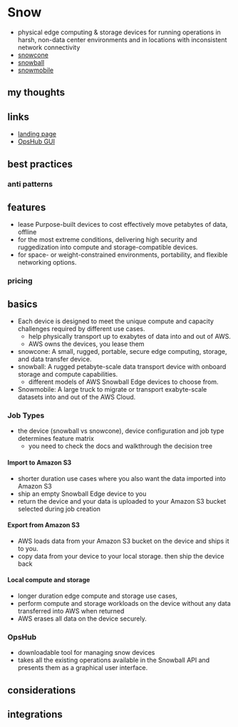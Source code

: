 # Snow

- physical edge computing & storage devices for running operations in harsh, non-data center environments and in locations with inconsistent network connectivity
- [snowcone](./snow-snowcone.md)
- [snowball](./snow-snowball.md)
- [snowmobile](./snow-snowmobile.md)

## my thoughts

## links

- [landing page](https://aws.amazon.com/snow/?did=ap_card&trk=ap_card)
- [OpsHub GUI](https://docs.aws.amazon.com/snowball/latest/developer-guide/aws-opshub.html)

## best practices

### anti patterns

## features

- lease Purpose-built devices to cost effectively move petabytes of data, offline
- for the most extreme conditions, delivering high security and ruggedization into compute and storage-compatible devices.
- for space- or weight-constrained environments, portability, and flexible networking options.

### pricing

## basics

- Each device is designed to meet the unique compute and capacity challenges required by different use cases.
  - help physically transport up to exabytes of data into and out of AWS.
  - AWS owns the devices, you lease them
- snowcone: A small, rugged, portable, secure edge computing, storage, and data transfer device.
- snowball: A rugged petabyte-scale data transport device with onboard storage and compute capabilities.
  - different models of AWS Snowball Edge devices to choose from.
- Snowmobile: A large truck to migrate or transport exabyte-scale datasets into and out of the AWS Cloud.

### Job Types

- the device (snowball vs snowcone), device configuration and job type determines feature matrix
  - you need to check the docs and walkthrough the decision tree

#### Import to Amazon S3

- shorter duration use cases where you also want the data imported into Amazon S3
- ship an empty Snowball Edge device to you
- return the device and your data is uploaded to your Amazon S3 bucket selected during job creation

#### Export from Amazon S3

- AWS loads data from your Amazon S3 bucket on the device and ships it to you.
- copy data from your device to your local storage. then ship the device back

#### Local compute and storage

- longer duration edge compute and storage use cases,
- perform compute and storage workloads on the device without any data transferred into AWS when returned
- AWS erases all data on the device securely.

### OpsHub

- downloadable tool for managing snow devices
- takes all the existing operations available in the Snowball API and presents them as a graphical user interface.

## considerations

## integrations

